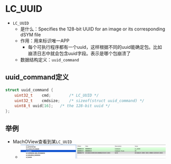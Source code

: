 # LC_UUID

* `LC_UUID`
  * 是什么：Specifies the 128-bit UUID for an image or its corresponding dSYM file
  * 作用：用来标识唯一APP
    * 每个可执行程序都有一个uuid，这样根据不同的uuid能确定包。比如崩溃日志中就会包含uuid字段。表示是哪个包崩溃了
  * 数据结构定义：`uuid_command`

## uuid_command定义

```c
struct uuid_command {
    uint32_t	cmd;		/* LC_UUID */
    uint32_t	cmdsize;	/* sizeof(struct uuid_command) */
    uint8_t	uuid[16];	/* the 128-bit uuid */
};
```

## 举例

* MachOView查看到某`LC_UUID`
  * ![machoview_lc_uuid_example](../../../assets/img/machoview_lc_uuid_example.png)
